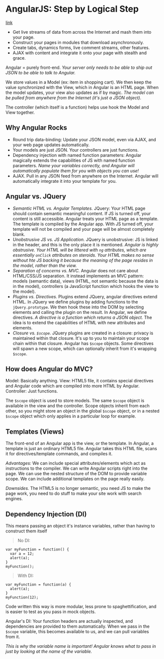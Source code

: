 # AngularJS: Step by Logical Step
[link](http://nicholasjohnson.com/angular-book/)

- Get live streams of data from across the Internet and mash them into your page.
- Construct your pages in modules that download asynchronously.
- Create tabs, dynamics forms, live comment streams, other features.
- AJAX with content and integrate it onto your page with stealth and grace.

Angular = purely front-end. *Your server only needs to be able to ship out JSON to be able to talk to Angular.*

We store values in a Model (ex: item in shopping cart). We then keep the value synchronized with the View, which in Angular is an HTML page. When the model updates, your view also updates as if by magic. *The model can be pulled from anywhere from the Internet (it's just a JSON object).*

The controller (which itself is a function) helps use hook the Model and View together.

## Why Angular Rocks

- Round trip data-binding: Update your JSON model, even via AJAX, and your web page updates automatically.
- Your models are just JSON. Your controllers are just functions.
- Dependency injection with named function parameters: Angular magically extends the capabilities of JS with named function parameters. *Name your variables correctly, and Angular will automatically populate them for you with objects you can use!*
- AJAX. Pull in any JSON feed from anywhere on the Internet. Angular will automatically integrate it into your template for you.

## Angular vs. JQuery

- *Semantic HTML vs. Angular Templates.* JQuery: Your HTML page should contain semantic meaningful content. If JS is turned off, your content is still accessible. Angular treats your HTML page as a template. The template is compiled by the Angular app. With JS turned off, your template will not be compiled and your page will be almost completely blank.
- *Unobstrusive JS vs. JS Application.* JQuery is unobstrusive: JS is linked in the header, and this is the only place it is mentioned. *Angular is highly obstrusive. Your HTML will be littered with `ng` attributes, which are essentially `onClick` attributes on steroids. Your HTML makes no sense without hte JS backing it because the meaning of the page resides in the model, rather than the view.*
- *Separation of concerns vs. MVC.* Angular does not care about HTML/CSS/JS separation. It instead implements an MVC pattern: models (semantic data), views (HTML, not semantic because the data is in the model), controllers (a JavaScript function which hooks the view to the model).
- *Plugins vs. Directives.* Plugins extend JQuery, angular directives extend HTML. In JQuery we define plugins by adding functions to the `jQuery.prototype`. We then hook these into the DOM by selecting elements and calling the plugin on the result. In Angular, we define directives. *A directive is a function which returns a JSON object.* The idea is to extend the capabilities of HTML with new attributes and elements.
- *Closure vs. `$scope`.* JQuery plugins are created in a closure: privacy is maintained within that closure. It's up to you to maintain your scope chain within that closure. Angular has `$scope` objects. Some directives will spawn a new scope, which can optionally inherit from it's wrapping `$scope`.

## How does Angular do MVC?

Model: Basically anything. View: HTML5 file, it contains special directives and Angular code which are compiled into more HTML by Angular. Controller: Just functions.

The `$scope` object is used to store models. The same `$scope` object is available in the view and the controller. Scope objects inherit from each other, so you might store an object in the global `$scope` object, or in a nested `$scope` object which only applies in a particular loop for example.

## Templates (Views)

The front-end of an Angular app is the view, or the template. In Angular, a template is just an ordinary HTML5 file. Angular takes this HTML file, scans it for directives/template commands, and compiles it.

*Advantages:* We can include special attributes/elements which act as instructions to the compiler. We can write Angular scripts right into the page. We can use the nested structure of the DOM to provide variable scope. We can include additional templates on the page really easily.

*Downsides.* The HTML5 is no longer semantic, you need JS to make the page work, you need to do stuff to make your site work with search engines.

## Dependency Injection (DI)

This means passing an object it's instance variables, rather than having to construct them itself

> No DI:

    var myFunction = function() {
      var a = 12;
      alert(a);
    }
    myFunction();

> With DI:

    var myFunction = function(a) {
      alert(a);
    }
    myFunction(12);

Code written this way is more modular, less prone to spaghettification, and is easier to test as you pass in mock objects.

Angular's DI: Your function headers are actually inspected, and dependencies are provided to them automatically. When we pass in the `$scope` variable, this becomes available to us, and we can pull variables from it.

*This is why the variable name is important! Angular knows what to pass in just by looking at the name of the variable.*
